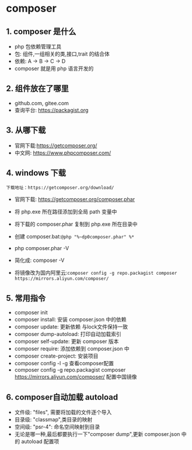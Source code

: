 # composer

## 1. composer 是什么

- php 包依赖管理工具
- 包: 组件,一组相关的类,接口,trait 的结合体
- 依赖: A -> B -> C -> D
- composer 就是用 php 语言开发的

## 2. 组件放在了哪里

- github.com, gitee.com
- 查询平台: <https://packagist.org>

## 3. 从哪下载

- 官网下载:<https://getcomposer.org/>
- 中文网: <https://www.phpcomposer.com/>

## 4. windows 下载

`下载地址：https://getcomposer.org/download/`

- 官网下载: <https://getcomposer.org/composer.phar>
- 将 php.exe 所在路径添加到全局 path 变量中
- 将下载的 composer.phar 复制到 php.exe 所在目录中
- 创建 composer.bat:`@php "%~dp0composer.phar" %*`

- php composer.phar -V
- 简化成: composer -V
- 将镜像改为国内阿里云:`composer config -g repo.packagist composer https://mirrors.aliyun.com/composer/`

## 5. 常用指令

- composer init
- composer install: 安装 composer.json 中的依赖
- composer update: 更新依赖 与lock文件保持一致
- composer dump-autoload: 打印自动加载索引
- composer self-update: 更新 composer 版本
- composer require: 添加依赖到 composer.json 中
- composer create-project: 安装项目
- composer config -l -g 查看composer配置
- composer config -g repo.packagist composer <https://mirrors.aliyun.com/composer/> 配置中国镜像

## 6. composer自动加载 autoload

- 文件级: "files", 需要将加载的文件逐个导入
- 目录级: "classmap",类目录的映射
- 空间级: "psr-4": 命名空间映射到目录
- 无论是哪一种,最后都要执行一下"composer dump",更新 composer.json 中的 autoload 配置项
